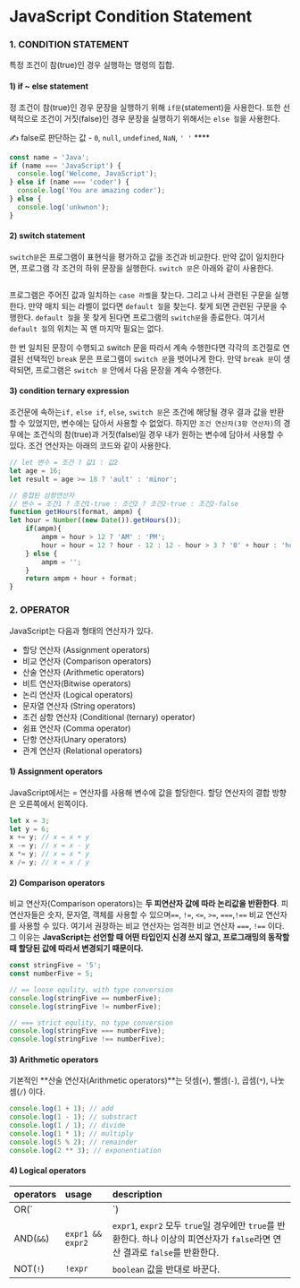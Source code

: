 # JavaScript Condition Statement

### 1. CONDITION STATEMENT

특정 조건이 참\(true\)인 경우 실행하는 명령의 집합.

#### 1\) if ~ else statement

정 조건이 참\(true\)인 경우 문장을 실행하기 위해 `if문`\(statement\)을 사용한다. 또한 선택적으로 조건이 거짓\(false\)인 경우 문장을 실행하기 위해서는 `else 절`을 사용한다.

✍ false로 판단하는 값 - `0`, `null`, `undefined`, `NaN`, `' '` ****



```javascript
const name = 'Java';
if (name === 'JavaScript') {
  console.log('Welcome, JavaScript');
} else if (name === 'coder') {
  console.log('You are amazing coder');
} else {
  console.log('unkwnon');
}
```

#### 2\) switch statement

`switch문`은 프로그램이 표현식을 평가하고 값을 조건과 비교한다. 만약 값이 일치한다면, 프로그램 각 조건의 하위 문장을 실행한다. `switch 문`은 아래와 같이 사용한다.

```javascript

```

프로그램은 주어진 값과 일치하는 `case 라벨`을 찾는다. 그리고 나서 관련된 구문을 실행한다. 만약 매치 되는 라벨이 없다면 `default 절`을 찾는다. 찾게 되면 관련된 구문을 수행한다. `default 절`을 못 찾게 된다면 프로그램의 `switch문`을 종료한다. 여기서 `default 절`의 위치는  꼭 맨 마지막 필요는 없다.

한 번 일치된 문장이 수행되고 switch 문을 따라서 계속 수행한다면 각각의 조건절로 연결된 선택적인 `break` 문은 프로그램이 `switch 문`을 벗어나게 한다. 만약 `break 문`이 생략되면, 프로그램은 `switch 문` 안에서 다음 문장을 계속 수행한다.

#### 3\) condition ternary expression

조건문에 속하는`if,` `else if`, `else`, `switch 문`은 조건에 해당될 경우 결과 값을 반환할 수 있었지만, 변수에는 담아서 사용할 수 없었다. 하지만 `조건 연산자(3항 연산자)`의 경우에는 조건식의 참\(true\)과 거짓\(false\)일 경우 내가 원하는 변수에 담아서 사용할 수 있다. 조건 연산자는 아래의 코드와 같이 사용한다.

```javascript
// let 변수 = 조건 ? 값1 : 값2
let age = 16;
let result = age >= 18 ? 'ault' : 'minor';

// 중첩된 삼항연산자
// 변수 = 조건1 ? 조건1-true : 조건2 ? 조건2-true : 조건2-false  
function getHours(format, ampm) {
let hour = Number((new Date()).getHours());
	if(ampm){
    	ampm = hour > 12 ? 'AM' : 'PM';
 		hour = hour ⁢= 12 ? hour - 12 : 12 - hour > 3 ? '0' + hour : 'hour';
    } else {
    	ampm = '';
    }
  	return ampm + hour + format;
}
```

### 2. OPERATOR

JavaScript는 다음과 형태의 연산자가 있다.

* 할당 연산자 \(Assignment operators\)
* 비교 연산자 \(Comparison operators\)
* 산술 연산자 \(Arithmetic operators\)
* 비트 연산자\(Bitwise operators\)
* 논리 연산자 \(Logical operators\)
* 문자열 연산자 \(String operators\)
* 조건 삼항 연산자 \(Conditional \(ternary\) operator\)
* 쉼표 연산자 \(Comma operator\)
* 단항 연산자\(Unary operators\)
* 관계 연산자 \(Relational operators\)

#### 1\) Assignment operators

JavaScript에서는 = 연산자를 사용해 변수에 값을 할당한다. 할당 연산자의 결합 방향은 오른쪽에서 왼쪽이다.

```javascript
let x = 3;
let y = 6;
x += y; // x = x + y
x -= y; // x = x - y
x *= y; // x = x * y
x /= y; // x = x / y
```

#### 2\) Comparison operators

비교 연산자\(Comparison operators\)는 **두 피연산자 값에 따라 논리값을 반환한다**. 피연산자들은 숫자, 문자열, 객체를 사용할 수 있으며`==`, `!=`, `<=`, `>=`, `===`,`!==` 비교 연산자를 사용할 수 있다. 여기서 권장하는 비교 연산자는 엄격한 비교 연산자 `===`, `!==` 이다. 그 이유는 **JavaScript는 선언할 때 어떤 타입인지 신경 쓰지 않고, 프로그래밍의 동작할 때 할당된 값에 따라서 변경되기 때문이다.**

```javascript
const stringFive = '5';
const numberFive = 5;

// == loose equlity, with type conversion
console.log(stringFive == numberFive);
console.log(stringFive != numberFive);

// === strict equlity, no type conversion
console.log(stringFive === numberFive);
console.log(stringFive !== numberFive);
```

#### 3\) Arithmetic operators

기본적인 **산술 연산자\(Arithmetic operators\)**는 덧셈\(`+`\), 뺄셈\(`-`\), 곱셈\(`*`\),  나눗셈\(`/`\) 이다.

```javascript
console.log(1 + 1); // add
console.log(1 - 1); // substract
console.log(1 / 1); // divide
console.log(1 * 1); // multiply
console.log(5 % 2); // remainder
console.log(2 ** 3); // exponentiation
```

#### 4\) Logical operators

| operators | usage | description |
| :--- | :--- | :--- |
| OR\(`||`\) | `expr1 ||expr2` | `expr1`, `expr2` 중 하나가 `true` 이거나 둘 다 `true`이면 `true`를 반환하고, 두 피연산자 연산자가 모두 `false`라면 연산 결과로 `false`를 반환한다. |
| AND\(`&&`\) | `expr1 && expr2` | `expr1`, `expr2` 모두 `true`일 경우에만 `true`를 반환한다. 하나 이상의 피연산자가 `false`라면 연산 결과로 `false`를 반환한다. |
| NOT\(`!`\) | `!expr` | `boolean` 값을 반대로 바꾼다. |



